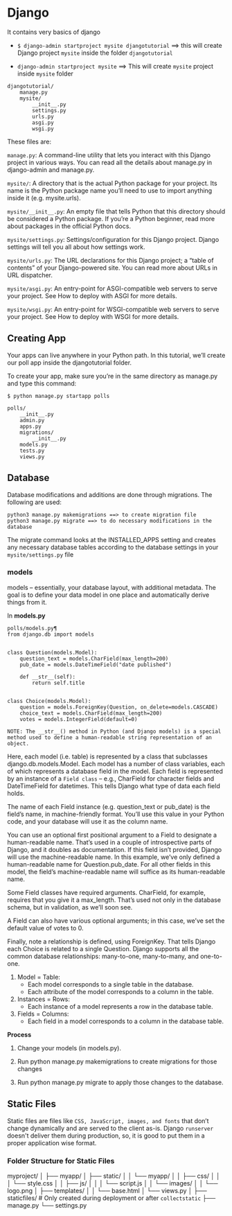 # Django
It contains very basics of django

* `$ django-admin startproject mysite djangotutorial` ==> this will create Django project `mysite` inside the folder `djangotutorial`

* `django-admin startproject mysite` ==> This will create `mysite` project inside `mysite` folder
```
djangotutorial/
    manage.py
    mysite/
        __init__.py
        settings.py
        urls.py
        asgi.py
        wsgi.py
```
These files are:

`manage.py`: A command-line utility that lets you interact with this Django project in various ways. You can read all the details about manage.py in django-admin and manage.py.

`mysite/`: A directory that is the actual Python package for your project. Its name is the Python package name you’ll need to use to import anything inside it (e.g. mysite.urls).

`mysite/__init__.py`: An empty file that tells Python that this directory should be considered a Python package. If you’re a Python beginner, read more about packages in the official Python docs.

`mysite/settings.py`: Settings/configuration for this Django project. Django settings will tell you all about how settings work.

`mysite/urls.py`: The URL declarations for this Django project; a “table of contents” of your Django-powered site. You can read more about URLs in URL dispatcher.

`mysite/asgi.py`: An entry-point for ASGI-compatible web servers to serve your project. See How to deploy with ASGI for more details.

`mysite/wsgi.py`: An entry-point for WSGI-compatible web servers to serve your project. See How to deploy with WSGI for more details.


## Creating App
Your apps can live anywhere in your Python path. In this tutorial, we’ll create our poll app inside the djangotutorial folder.

To create your app, make sure you’re in the same directory as manage.py and type this command:

`$ python manage.py startapp polls`

```
polls/
    __init__.py
    admin.py
    apps.py
    migrations/
        __init__.py
    models.py
    tests.py
    views.py
```




## Database

Database modifications and additions are done through migrations. The following are used:

```
python3 manage.py makemigrations ==> to create migration file
python3 manage.py migrate ==> to do necessary modifications in the database
```

The migrate command looks at the INSTALLED_APPS setting and creates any necessary database tables according to the database settings in your 
`mysite/settings.py` file

### models
models – essentially, your database layout, with additional metadata. The goal is to define your data model in one place and automatically derive things from it.

In **models.py**
```
polls/models.py¶
from django.db import models


class Question(models.Model):
    question_text = models.CharField(max_length=200)
    pub_date = models.DateTimeField("date published")
    
    def __str__(self):
        return self.title


class Choice(models.Model):
    question = models.ForeignKey(Question, on_delete=models.CASCADE)
    choice_text = models.CharField(max_length=200)
    votes = models.IntegerField(default=0)
```

`NOTE: The __str__() method in Python (and Django models) is a special method used to define a human-readable string representation of an object.`

Here, each model (i.e. table) is represented by a class that subclasses django.db.models.Model. Each model has a number of class variables, each of which represents a database field in the model.
Each field is represented by an instance of a `Field class` – e.g., CharField for character fields and DateTimeField for datetimes. This tells Django what type of data each field holds.

The name of each Field instance (e.g. question_text or pub_date) is the field’s name, in machine-friendly format. You’ll use this value in your Python code, and your database will use it as the column name.

You can use an optional first positional argument to a Field to designate a human-readable name. That’s used in a couple of introspective parts of Django, and it doubles as documentation. If this field isn’t provided, Django will use the machine-readable name. In this example, we’ve only defined a human-readable name for Question.pub_date. For all other fields in this model, the field’s machine-readable name will suffice as its human-readable name.

Some Field classes have required arguments. CharField, for example, requires that you give it a max_length. That’s used not only in the database schema, but in validation, as we’ll soon see.

A Field can also have various optional arguments; in this case, we’ve set the default value of votes to 0.

Finally, note a relationship is defined, using ForeignKey. That tells Django each Choice is related to a single Question. Django supports all the common database relationships: many-to-one, many-to-many, and one-to-one.

1. Model = Table:
    * Each model corresponds to a single table in the database.
    * Each attribute of the model corresponds to a column in the table.
2. Instances = Rows:
    * Each instance of a model represents a row in the database table.
3. Fields = Columns:
    * Each field in a model corresponds to a column in the database table.


**Process**

1. Change your models (in models.py).

2. Run python manage.py makemigrations to create migrations for those changes

3. Run python manage.py migrate to apply those changes to the database.


## Static Files
Static files are files like `CSS, JavaScript, images, and fonts` that don’t change dynamically and are served to the client as-is. Django `runserver` doesn't deliver them during production, so, it is good to put them in a proper application wise format.

### Folder Structure for Static Files
myproject/
│
├── myapp/
│   ├── static/
│   │   └── myapp/
│   │       ├── css/
│   │       │   └── style.css
│   │       ├── js/
│   │       │   └── script.js
│   │       └── images/
│   │           └── logo.png
│   ├── templates/
│   │   └── base.html
│   └── views.py
│
├── staticfiles/  # Only created during deployment or after `collectstatic` 
├── manage.py
└── settings.py


